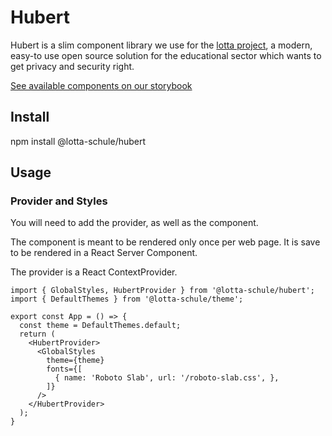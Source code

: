 # Hubert

Hubert is a slim component library we use for the
[lotta project](https://lotta.schule), a modern, easy-to use open source
solution for the educational sector which wants to get privacy and security right.

[See available components on our storybook](https://lotta-schule.github.io/hubert)

## Install

npm install @lotta-schule/hubert

## Usage

### Provider and Styles

You will need to add the provider, as well as the <GlobalStyles /> component.

The <GlobalStyles /> component is meant to be rendered only once per web page.
It is save to be rendered in a React Server Component.

The provider is a React ContextProvider.

```TSX
import { GlobalStyles, HubertProvider } from '@lotta-schule/hubert';
import { DefaultThemes } from '@lotta-schule/theme';

export const App = () => {
  const theme = DefaultThemes.default;
  return (
    <HubertProvider>
      <GlobalStyles
        theme={theme}
        fonts={[
          { name: 'Roboto Slab', url: '/roboto-slab.css', },
        ]}
      />
    </HubertProvider>
  );
}
```
